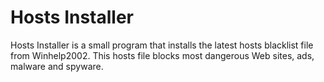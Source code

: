 # Hosts Installer
Hosts Installer is a small program that installs the latest hosts blacklist file from Winhelp2002. This hosts file blocks most dangerous Web sites, ads, malware and spyware.
